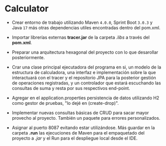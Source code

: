 # Calculator

- Crear entorno de trabajo utilizando Maven `4.0.0`, Sprint Boot `3.0.3` y Java `17` más otras dependencias utiles encontradas dentro del pom.xml.

- Importar librerías externas __tracer.jar__ de la carpeta _.libs_ a través del __pom.xml__.

- Preparar una arquitectura hexagonal del proyecto con lo que desarollar posteriormente.

- Crar una clase principal ejecutadora del programa en si, un modelo de la estructura de calculadora, una interfaz e implementación sobre la que interactuará con el tracer y el repositorio JPA para la posterior gestión de operaciones registradas, y un controlador que estará escuchando las consultas de suma y resta por sus respectivos end-point.

- Agregar en el application.properties persistencia de datos utilizando H2 como gestor de pruebas, "lo dejé en (create-drop)".

- Implementar nuevas consultas básicas de CRUD para sacar mayor provecho al proyecto. También un paquete para errores personalizados.

- Asignar al puerto 8087 evitando estar utilizándose. Más guardar en la carpeta __.run__ las ejecuciones de Maven para el empaquetado del proyecto a _.jar_ y el Run para el despliegue local desde el IDE.